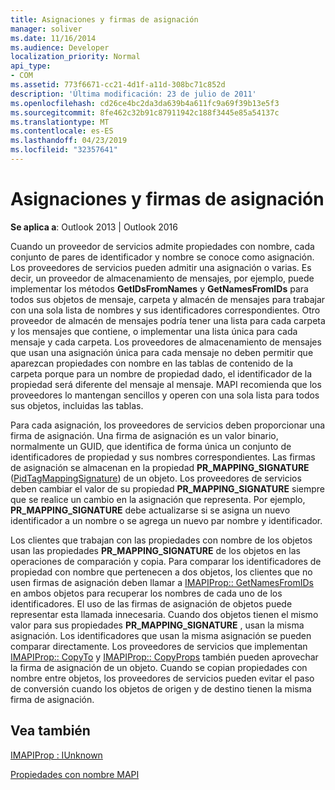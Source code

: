 ```yaml
---
title: Asignaciones y firmas de asignación
manager: soliver
ms.date: 11/16/2014
ms.audience: Developer
localization_priority: Normal
api_type:
- COM
ms.assetid: 773f6671-cc21-4d1f-a11d-308bc71c852d
description: 'Última modificación: 23 de julio de 2011'
ms.openlocfilehash: cd26ce4bc2da3da639b4a611fc9a69f39b13e5f3
ms.sourcegitcommit: 8fe462c32b91c87911942c188f3445e85a54137c
ms.translationtype: MT
ms.contentlocale: es-ES
ms.lasthandoff: 04/23/2019
ms.locfileid: "32357641"
---
```

# <a name="mappings-and-mapping-signatures"></a>Asignaciones y firmas de asignación

  
  
**Se aplica a**: Outlook 2013 | Outlook 2016 
  
Cuando un proveedor de servicios admite propiedades con nombre, cada conjunto de pares de identificador y nombre se conoce como asignación. Los proveedores de servicios pueden admitir una asignación o varias. Es decir, un proveedor de almacenamiento de mensajes, por ejemplo, puede implementar los métodos **GetIDsFromNames** y **GetNamesFromIDs** para todos sus objetos de mensaje, carpeta y almacén de mensajes para trabajar con una sola lista de nombres y sus identificadores correspondientes. Otro proveedor de almacén de mensajes podría tener una lista para cada carpeta y los mensajes que contiene, o implementar una lista única para cada mensaje y cada carpeta. Los proveedores de almacenamiento de mensajes que usan una asignación única para cada mensaje no deben permitir que aparezcan propiedades con nombre en las tablas de contenido de la carpeta porque para un nombre de propiedad dado, el identificador de la propiedad será diferente del mensaje al mensaje. MAPI recomienda que los proveedores lo mantengan sencillos y operen con una sola lista para todos sus objetos, incluidas las tablas. 
  
Para cada asignación, los proveedores de servicios deben proporcionar una firma de asignación. Una firma de asignación es un valor binario, normalmente un GUID, que identifica de forma única un conjunto de identificadores de propiedad y sus nombres correspondientes. Las firmas de asignación se almacenan en la propiedad **PR_MAPPING_SIGNATURE** ([PidTagMappingSignature](pidtagmappingsignature-canonical-property.md)) de un objeto. Los proveedores de servicios deben cambiar el valor de su propiedad **PR_MAPPING_SIGNATURE** siempre que se realice un cambio en la asignación que representa. Por ejemplo, **PR_MAPPING_SIGNATURE** debe actualizarse si se asigna un nuevo identificador a un nombre o se agrega un nuevo par nombre y identificador. 
  
Los clientes que trabajan con las propiedades con nombre de los objetos usan las propiedades **PR_MAPPING_SIGNATURE** de los objetos en las operaciones de comparación y copia. Para comparar los identificadores de propiedad con nombre que pertenecen a dos objetos, los clientes que no usen firmas de asignación deben llamar a [IMAPIProp:: GetNamesFromIDs](imapiprop-getnamesfromids.md) en ambos objetos para recuperar los nombres de cada uno de los identificadores. El uso de las firmas de asignación de objetos puede representar esta llamada innecesaria. Cuando dos objetos tienen el mismo valor para sus propiedades **PR_MAPPING_SIGNATURE** , usan la misma asignación. Los identificadores que usan la misma asignación se pueden comparar directamente. Los proveedores de servicios que implementan [IMAPIProp:: CopyTo](imapiprop-copyto.md) y [IMAPIProp:: CopyProps](imapiprop-copyprops.md) también pueden aprovechar la firma de asignación de un objeto. Cuando se copian propiedades con nombre entre objetos, los proveedores de servicios pueden evitar el paso de conversión cuando los objetos de origen y de destino tienen la misma firma de asignación. 
  
## <a name="see-also"></a>Vea también



[IMAPIProp : IUnknown](imapipropiunknown.md)


[Propiedades con nombre MAPI](mapi-named-properties.md)

